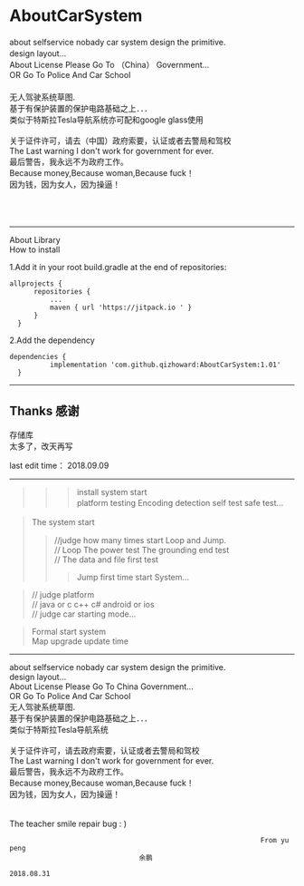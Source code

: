 # AboutCarSystem
about selfservice nobady car system design the primitive.           　</br>
design layout...                                                    　</br>
About License Please Go To （China） Government...                      　</br>
OR Go To Police And Car School 　　　　　　　　　　　　　　　　　　　　　　 </br>
无人驾驶系统草图.                                                     　</br>
基于有保护装置的保护电路基础之上．．．                                   　</br>
类似于特斯拉Tesla导航系统亦可配和google glass使用                  　     </br>   
关于证件许可，请去（中国）政府索要，认证或者去警局和驾校                            </br>
The Last warning I don't work for government for ever.               </br>
最后警告，我永远不为政府工作。                                            </br>
Because money,Because woman,Because fuck！                      	     </br>
因为钱，因为女人，因为操逼！ 						    </br>
								      </br>
								      </br>
								      </br>
_____________________________________________________________________

About Library						            </br>
 How to install                                                     </br>
 
1.Add it in your root build.gradle at the end of repositories:      </br>
    
    allprojects {
		  repositories {
			  ...
			  maven { url 'https://jitpack.io ' }
		  }
	  }

2.Add the dependency                                               </br>

    dependencies {
	          implementation 'com.github.qizhoward:AboutCarSystem:1.01'
	  }



_____________________________________________________________________________________

## Thanks 感谢     


存储库    </br>
太多了，改天再写



last edit time：
2018.09.09

____________________________________________________________________

>>>>
>>>install system start                                             </br>
>> platform testing  Encoding detection  self test  safe test...  　</br>
> 

> The system start                                                 　</br>
>>//judge how many times start Loop and Jump.                       </br>
>>// Loop The power test   The grounding end test                   </br>
>>// The data and file first test                                   </br>
>>> Jump first time start System...                                 </br>

>// judge platform                                                 </br>
>// java or c c++ c#    android or ios                             </br>
>// judge car starting mode...                                     </br>

>Formal start system                                               </br>
>Map upgrade update time                                           </br>

_____________________________________________________________________

about selfservice nobady car system design the primitive.           </br>
design layout...                                                    </br>
About License Please Go To China Government...                      </br>
OR Go To Police And Car School                                      </br>
无人驾驶系统草图.                                                     </br>
基于有保护装置的保护电路基础之上．．．                                   </br>
类似于特斯拉Tesla导航系统                                              </br>   
关于证件许可，请去政府索要，认证或者去警局和驾校                           </br>
The Last warning I don't work for government for ever.              </br>
最后警告，我永远不为政府工作。                                           </br>
Because money,Because woman,Because fuck！                      	    </br>
因为钱，因为女人，因为操逼！ 						   </br>
							   	     </br>
							             </br>
The teacher smile repair bug : )                                      </br>      

                                                                  From yu peng
								  	余鹏
                                                                     2018.08.31
